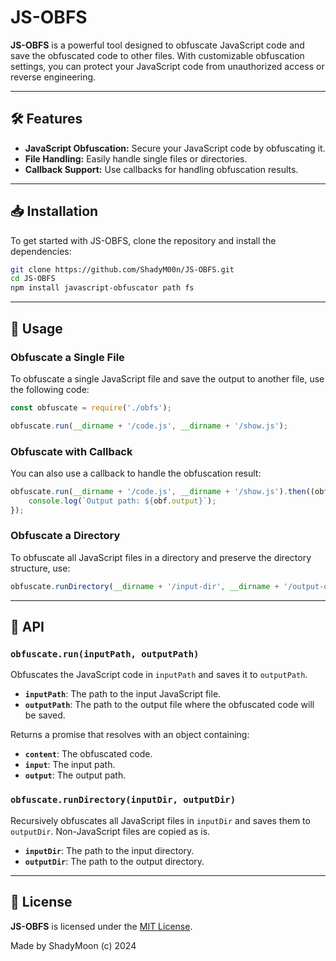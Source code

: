 # JS-OBFS

**JS-OBFS** is a powerful tool designed to obfuscate JavaScript code and save the obfuscated code to other files. With customizable obfuscation settings, you can protect your JavaScript code from unauthorized access or reverse engineering.

---

## 🛠️ Features

- **JavaScript Obfuscation:** Secure your JavaScript code by obfuscating it.
- **File Handling:** Easily handle single files or directories.
- **Callback Support:** Use callbacks for handling obfuscation results.

---

## 📥 Installation

To get started with JS-OBFS, clone the repository and install the dependencies:

```bash
git clone https://github.com/ShadyM00n/JS-OBFS.git
cd JS-OBFS
npm install javascript-obfuscator path fs
```

---

## 🚀 Usage

### Obfuscate a Single File

To obfuscate a single JavaScript file and save the output to another file, use the following code:

```javascript
const obfuscate = require('./obfs');

obfuscate.run(__dirname + '/code.js', __dirname + '/show.js');
```

### Obfuscate with Callback

You can also use a callback to handle the obfuscation result:

```javascript
obfuscate.run(__dirname + '/code.js', __dirname + '/show.js').then((obf) => {
    console.log(`Output path: ${obf.output}`);
});
```
### Obfuscate a Directory

To obfuscate all JavaScript files in a directory and preserve the directory structure, use:

```javascript
obfuscate.runDirectory(__dirname + '/input-dir', __dirname + '/output-dir');
```

---

## 📄 API

### `obfuscate.run(inputPath, outputPath)`

Obfuscates the JavaScript code in `inputPath` and saves it to `outputPath`.

- **`inputPath`**: The path to the input JavaScript file.
- **`outputPath`**: The path to the output file where the obfuscated code will be saved.

Returns a promise that resolves with an object containing:
- **`content`**: The obfuscated code.
- **`input`**: The input path.
- **`output`**: The output path.

### `obfuscate.runDirectory(inputDir, outputDir)`

Recursively obfuscates all JavaScript files in `inputDir` and saves them to `outputDir`. Non-JavaScript files are copied as is.

- **`inputDir`**: The path to the input directory.
- **`outputDir`**: The path to the output directory.

---

## 📄 License

**JS-OBFS** is licensed under the [MIT License](LICENSE).

Made by ShadyMoon (c) 2024
